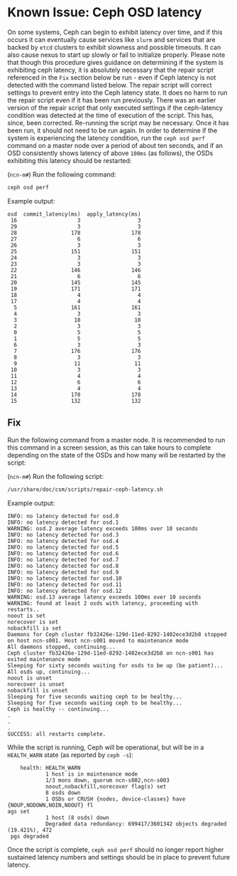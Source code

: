 # Known Issue: Ceph OSD latency

On some systems, Ceph can begin to exhibit latency over time, and if this occurs it can eventually cause services like `slurm` and services that are backed by `etcd` clusters to exhibit slowness and possible timeouts.  It can also cause nexus to start up slowly or fail to initialize properly.
Please note that though this procedure gives guidance on determining if the system is exhibiting ceph latency, it is absolutely necessary that the repair script referenced in the `Fix` section below be run - even if Ceph latency is not detected with the command listed below.   The repair script will correct settings to prevent entry into the Ceph latency state.  It does no harm to run the repair script even if it has been run previously.  There was an earlier version of the repair script that only executed settings if the ceph-latency condition was detected at the time of execution of the script.  This has, since, been corrected.  Re-running the script may be necessary.  Once it has been run, it should not need to be run again.
In order to determine if the system is experiencing the latency condition, run the `ceph osd perf` command on a master node over a period of about ten seconds, and if an OSD consistently shows latency of above `100ms` (as follows), the OSDs exhibiting this latency should be restarted:

(`ncn-m#`) Run the following command:

```bash
ceph osd perf
```

Example output:

```text
osd  commit_latency(ms)  apply_latency(ms)
 16                   3                  3
 29                   3                  3
 28                 178                178
 27                   6                  6
 26                   3                  3
 25                 151                151
 24                   3                  3
 23                   3                  3
 22                 146                146
 21                   6                  6
 20                 145                145
 19                 171                171
 18                   4                  4
 17                   4                  4
  5                 161                161
  4                   3                  3
  3                  18                 18
  2                   3                  3
  0                   5                  5
  1                   5                  5
  6                   3                  3
  7                 176                176
  8                   3                  3
  9                  11                 11
 10                   3                  3
 11                   4                  4
 12                   6                  6
 13                   4                  4
 14                 178                178
 15                 132                132
```

## Fix

Run the following command from a master node. It is recommended to run this command in a screen session, as this can take hours to complete depending on the state of the OSDs and how many will be restarted by the script:

(`ncn-m#`) Run the following script:

```bash
/usr/share/doc/csm/scripts/repair-ceph-latency.sh
```

Example output:

```text
INFO: no latency detected for osd.0
INFO: no latency detected for osd.1
WARNING: osd.2 average latency exceeds 100ms over 10 seconds
INFO: no latency detected for osd.3
INFO: no latency detected for osd.4
INFO: no latency detected for osd.5
INFO: no latency detected for osd.6
INFO: no latency detected for osd.7
INFO: no latency detected for osd.8
INFO: no latency detected for osd.9
INFO: no latency detected for osd.10
INFO: no latency detected for osd.11
INFO: no latency detected for osd.12
WARNING: osd.13 average latency exceeds 100ms over 10 seconds
WARNING: found at least 2 osds with latency, proceeding with restarts..
noout is set
norecover is set
nobackfill is set
Daemons for Ceph cluster fb32426e-129d-11ed-8292-1402ece3d2b8 stopped on host ncn-s001. Host ncn-s001 moved to maintenance mode
All daemons stopped, continuing...
Ceph cluster fb32426e-129d-11ed-8292-1402ece3d2b8 on ncn-s001 has exited maintenance mode
Sleeping for sixty seconds waiting for osds to be up (be patient)...
All osds up, continuing...
noout is unset
norecover is unset
nobackfill is unset
Sleeping for five seconds waiting ceph to be healthy...
Sleeping for five seconds waiting ceph to be healthy...
Ceph is healthy -- continuing...
.
.
.
SUCCESS: all restarts complete.
```

While the script is running, Ceph will be operational, but will be in a `HEALTH_WARN` state (as reported by `ceph -s`):

```text
    health: HEALTH_WARN
            1 host is in maintenance mode
            1/3 mons down, quorum ncn-s002,ncn-s003
            noout,nobackfill,norecover flag(s) set
            8 osds down
            1 OSDs or CRUSH {nodes, device-classes} have {NOUP,NODOWN,NOIN,NOOUT} fl
ags set
            1 host (8 osds) down
            Degraded data redundancy: 699417/3601342 objects degraded (19.421%), 472
 pgs degraded
```

Once the script is complete, `ceph osd perf` should no longer report higher sustained latency numbers and settings should be in place to prevent future latency.
